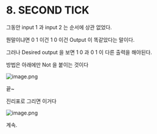 # 8. SECOND TICK

그동안 input 1 과 input 2 는 순서에 상관 없었다.

뭔말이냐면 0 1 이건 1 0 이건 Output 이 똑같았다는 말이다.

그러나 Desired output 을 보면 1 0 과 0 1 이 다른 출력을 해야된다.

방법은 아래에만 Not 을 붙이는 것이다

![image.png](/images/7_SECOND_TICK/image.png)

끝~

진리표로 그리면 이거다

![image.png](/images/7_SECOND_TICK/image_1.png)

계속.